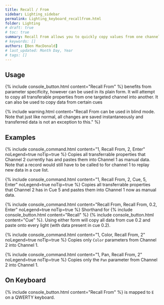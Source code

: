 ```yaml
---
title: Recall / From
sidebar: Lighting_sidebar
permalink: Lighting_keyboard_recallfrom.html
folder: Lighting
# draft: true
# toc: true
summary: Recall From allows you to quickly copy values from one channel to another without immediately saving that data like Copy To does.
# keywords: []
authors: [Ben MacDonald]
# last_updated: Month Day, Year
# tags: []
---
```


## Usage
{% include console_button.html content="Recall From" %} benefits from parameter specificity, however can be used in its plain form. It will attempt to copy all transferable properties from one targeted channel into another. It can also be used to copy data from certain cues

{% include warning.html content="Recall From can be used in blind mode. Note that just like normal, all changes are saved instantaneously and transferred data is not an exception to this." %}

## Examples
{% include console_command.html content="1, Recall From, 2, Enter" noLegend=true noTip=true %}
Copies all transferrable properties that Channel 2 currently has and pastes them into Channel 1 as manual data. Note that a record would still have to be called to for channel 1 to replay new data in a cue list.

{% include console_command.html content="1, Recall From, 2, Cue, 5, Enter" noLegend=true noTip=true %}
Copies all transferrable properties that Channel 2 has in Cue 5 and pastes them into Channel 1 now as manual data.

{% include console_command.html content="Recall From, Recall From, 0.2, Enter" noLegend=true noTip=true %}
Shorthand for {% include console_button.html content="Recall" %} {% include console_button.html content="Cue" %}. Using either form will copy all data from cue 0.2 and paste onto every light (with data present in cue 0.2).

{% include console_command.html content="1, Color, Recall From, 2" noLegend=true noTip=true %}
Copies only `Color` parameters from Channel 2 into Channel 1.

{% include console_command.html content="1, Pan, Recall From, 2" noLegend=true noTip=true %}
Copies only the `Pan` parameter from Channel 2 into Channel 1.
## On Keyboard
{% include console_button.html content="Recall From" %} is mapped to `E` on a QWERTY keyboard.